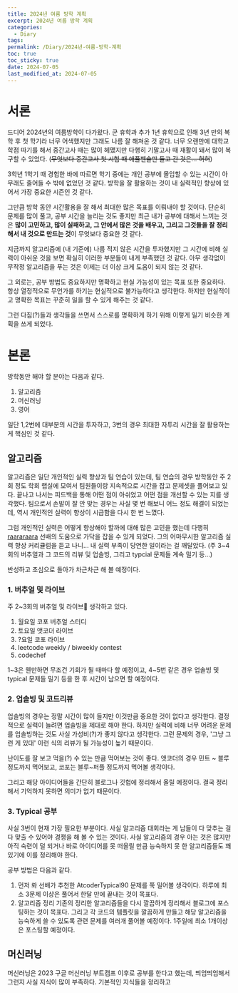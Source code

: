 ```yaml
---
title: 2024년 여름 방학 계획
excerpt: 2024년 여름 방학 계획
categories:
  - Diary
tags: 
permalink: /Diary/2024년-여름-방학-계획
toc: true
toc_sticky: true
date: 2024-07-05
last_modified_at: 2024-07-05
---
```

# 서론
드디어 2024년의 여름방학이 다가왔다.
군 휴학과 추가 1년 휴학으로 인해 3년 만의 복학 후 첫 학기라 너무 어색했지만 그래도 나름 잘 해쳐온 것 같다.
너무 오랜만에 대학교 학점 따기를 해서 중간고사 때는 많이 헤맸지만 다행히 기말고사 때 재활이 돼서 많이 복구할 수 있었다.  (~~무엇보다 중간고사 첫 시험 때 애플펜슬만 들고 간 것은... 허허~~)

3학년 1학기 때 경험한 바에 따르면 학기 중에는 개인 공부에 몰입할 수 있는 시간이 아무래도 줄어들 수 밖에 없었던 것 같다. 방학을 잘 활용하는 것이 내 실력적인 향상에 있어서 가장 중요한 시즌인 것 같다.

그만큼 방학 동안 시간활용을 잘 해서 최대한 많은 목표를 이뤄내야 할 것이다. 
단순히 문제를 많이 풀고, 공부 시간을 늘리는 것도 좋지만 최근 내가 공부에 대해서 느끼는 것은 **많이 고민하고, 많이 실패하고, 그 안에서 많은 것을 배우고, 그리고 그것들을 잘 정리해서 내 것으로 만드는 것**이 무엇보다 중요한 것 같다. 

지금까지 알고리즘에 (내 기준에) 나름 적지 않은 시간을 투자했지만 그 시간에 비해 실력이 아쉬운 것을 보면 확실히 이러한 부분들이 내게 부족했던 것 같다. 아무 생각없이 무작정 알고리즘을 푸는 것은 이제는 더 이상 크게 도움이 되지 않는 것 같다.

그 외로는, 공부 방법도 중요하지만 명확하고 현실 가능성이 있는 목표 또한 중요하다. 항상 열정적으로 무언가를 하기는 현실적으로 불가능하다고 생각한다. 하지만 현실적이고 명확한 목표는 꾸준히 일을 할 수 있게 해주는 것 같다.

그런 다짐(?)들과 생각들을 쓰면서 스스로를 명확하게 하기 위해 이렇게 일기 비슷한 계획을 쓰게 되었다.

# 본론
방학동안 해야 할 분야는 다음과 같다.
1. 알고리즘
2. 머신러닝
3. 영어

일단 1,2번에 대부분의 시간을 투자하고, 3번의 경우 최대한 자투리 시간을 잘 활용하는 게 핵심인 것 같다.

## 알고리즘
알고리즘은 일단 개인적인 실력 향상과 팀 연습이 있는데, 팀 연습의 경우 방학동안 주 2회 정도 학회 랩실에 모여서 팀원들이랑 지속적으로 시간을 잡고 문제셋을 풀어보고 있다. 
끝나고 나서는 피드백을 통해 어떤 점이 아쉬었고 어떤 점을 개선할 수 있는 지를 생각했다. 팀으로서 손발이 잘 안 맞는 경우는 사실 몇 번 해보니 어느 정도 해결이 되었는데, 역시 개인적인 실력이 향상이 시급함을 다시 한 번 느꼈다.

그럼 개인적인 실력은 어떻게 향상해야 할까에 대해 많은 고민을 했는데 다행히 [raararaara](https://blog.naver.com/raararaara) 선배의 도움으로 가닥을 잡을 수 있게 되었다. 그의 어마무시한 알고리즘 실력 향상 커리큘럼을 듣고 나니... 내 실력 부족이 당연한 일이라는 걸 깨달았다. (주 3~4회의 버추얼과 그 코드의 리뷰 및 업솔빙, 그리고 typcial 문제들 계속 밀기 등...)

반성하고 초심으로 돌아가 차근차근 해 볼 예정이다.

### 1. 버추얼 및 라이브
주 2~3회의 버추얼 및 라이브 생각하고 있다.
1. 월요일 코포 버추얼 스터디
2. 토요일 앳코더 라이브
3. ?요일 코포 라이브
4. leetcode weekly / biweekly contest
5. codechef 

1~3은 웬만하면 무조건 기회가 될 때마다 할 예정이고, 4~5번 같은 경우 업솔빙 및 typical 문제들 밀기 등을 한 후 시간이 남으면 할 예정이다.

### 2. 업솔빙 및 코드리뷰
업솔빙의 경우는 정말 시간이 많이 들지만 이것만큼 중요한 것이 없다고 생각한다. 결정적으로 실력이 늘려면 업솔빙을 제대로 해야 한다. 
하지만 실력에 비해 너무 어려운 문제를 업솔빙하는 것도 사실 가성비(?)가 좋지 않다고 생각한다. 그런 문제의 경우, '그냥 그런 게 있대' 이런 식의 리뷰가 될 가능성이 높기 때문이다.

난이도를 잘 보고 먹을(?) 수 있는 만큼 먹어보는 것이 좋다. 
앳코더의 경우 민트 ~ 블루 정도까지 먹어보고,
코포는 블루~퍼플 정도까지 먹어볼 생각이다.

그리고 해당 아이디어들을 간단히 블로그나 깃헙에 정리해서 올릴 예정이다. 결국 정리해서 기억하지 못하면 의미가 없기 때문이다.

### 3. Typical 공부
사실 3번이 현재 가장 필요한 부분이다. 사실 알고리즘 대회라는 게 남들이 다 맞추는 걸 다 맞출 수 있어야 경쟁을 해 볼 수 있는 것이다. 사실 알고리즘의 경우 아는 것은 많지만 아직 숙련이 덜 되거나 바로 아이디어를 못 떠올릴 만큼 능숙하지 못 한 알고리즘들도 꽤 있기에 이를 정리해야 한다.

공부 방법은 다음과 같다.
1. 먼저 롸 선배가 추천한 AtcoderTypical90 문제를 쭉 밀어볼 생각이다. 
	 하루에 최소 3문제 이상은 풀어서 한달 만에 끝내는 것이 목표다.
2. 알고리즘 정리
   기존의 정리한 알고리즘들을 다시 깔끔하게 정리해서 블로그에 포스팅하는 것이 목표다.
   그리고 각 코드의 템플릿을 깔끔하게 만들고 해당 알고리즘을 능숙하게 쓸 수 있도록 관련 문제를 여러개 풀어볼 예정이다.
   1주일에 최소 1개이상은 포스팅할 예정이다.


## 머신러닝
머신러닝은 2023 구글 머신러닝 부트캠프 이후로 공부를 한다고 했는데, 띄엄띄엄해서 그런지 사실 지식이 많이 부족하다. 기본적인 지식들을 정리하고 